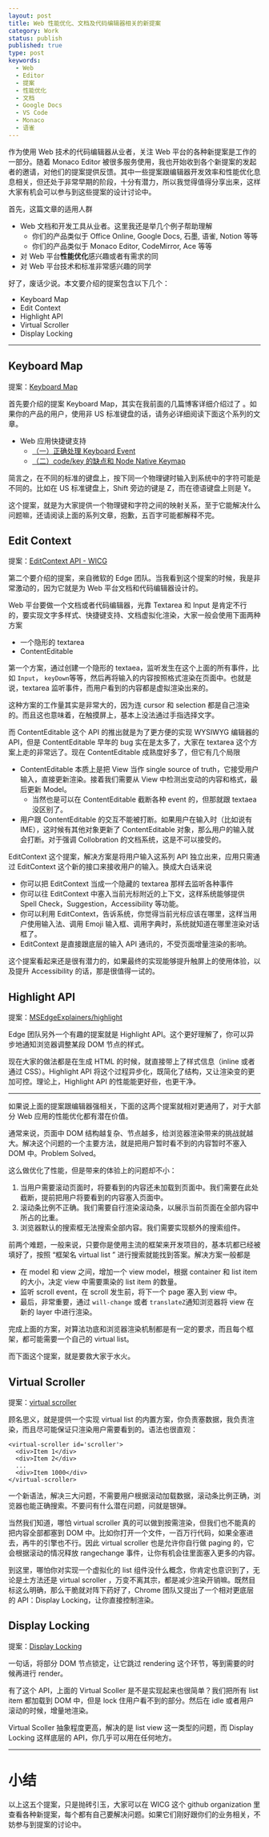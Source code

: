 ```yaml
---
layout: post
title: Web 性能优化、文档及代码编辑器相关的新提案
category: Work
status: publish
published: true
type: post
keywords:
  - Web
  - Editor
  - 提案
  - 性能优化
  - 文档
  - Google Docs
  - VS Code
  - Monaco
  - 语雀
---
```


作为使用 Web 技术的代码编辑器从业者，关注 Web 平台的各种新提案是工作的一部分。随着 Monaco Editor 被很多服务使用，我也开始收到各个新提案的发起者的邀请，对他们的提案提供反馈。其中一些提案跟编辑器开发效率和性能优化息息相关，但还处于非常早期的阶段，十分有潜力，所以我觉得值得分享出来，这样大家有机会可以参与到这些提案的设计讨论中。

首先，这篇文章的适用人群

* Web 文档和开发工具从业者。这里我还是举几个例子帮助理解
	* 你们的产品类似于 Office Online, Google Docs, 石墨, 语雀, Notion 等等
	* 你们的产品类似于 Monaco Editor, CodeMirror, Ace 等等
* 对 Web 平台**性能优化**感兴趣或者有需求的同
* 对 Web 平台技术和标准非常感兴趣的同学

好了，废话少说。本文要介绍的提案包含以下几个：

* Keyboard Map
* Edit Context
* Highlight API
* Virtual Scroller
* Display Locking

---

## Keyboard Map

提案：[Keyboard Map](https://github.com/WICG/keyboard-map)

首先要介绍的提案 Keyboard Map，其实在我前面的几篇博客详细介绍过了 。如果你的产品的用户，使用非 US 标准键盘的话，请务必详细阅读下面这个系列的文章。

- Web 应用快捷键支持
  + [（一）正确处理 Keyboard Event](https://rebornix.com/vscode/2019/08/11/web-keyboard-support/)
  + [（二）code/key 的缺点和 Node Native Keymap](https://rebornix.com/vscode/2019/08/25/web-keyboard-support-2/)

简言之，在不同的标准的键盘上，按下同一个物理键时输入到系统中的字符可能是不同的。比如在 US 标准键盘上，Shift 旁边的键是 Z，而在德语键盘上则是 Y。

这个提案，就是为大家提供一个物理键和字符之间的映射关系，至于它能解决什么问题嘛，还请阅读上面的系列文章，抱歉，五百字可能都解释不完。

## Edit Context

提案：[EditContext API - WICG](https://discourse.wicg.io/t/proposal-editcontext-api/3656)

第二个要介绍的提案，来自微软的 Edge 团队。当我看到这个提案的时候，我是非常激动的，因为它就是为 Web 平台文档和代码编辑器设计的。

Web 平台要做一个文档或者代码编辑器，光靠 Textarea 和 Input 是肯定不行的，要实现文字多样式、快捷键支持、文档虚拟化渲染，大家一般会使用下面两种方案

* 一个隐形的 textarea
* ContentEditable

第一个方案，通过创建一个隐形的 textaea，监听发生在这个上面的所有事件，比如 `Input`， `keyDown`等等，然后再将输入的内容按照格式渲染在页面中。也就是说，textarea 监听事件，而用户看到的内容都是虚拟渲染出来的。

这种方案的工作量其实是非常大的，因为连 cursor 和 selection 都是自己渲染的。而且这也意味着，在触摸屏上，基本上没法通过手指选择文字。

而 ContentEditable 这个 API 的推出就是为了更方便的实现 WYSIWYG 编辑器的 API，但是 ContentEditable 早年的 bug 实在是太多了，大家在 textarea 这个方案上走的非常远了。现在 ContentEditable 成熟度好多了，但它有几个局限

* ContentEditable 本质上是把 View 当作 single source of truth，它接受用户输入，直接更新渲染。接着我们需要从 View 中检测出变动的内容和格式，最后更新 Model。
	* 当然也是可以在 ContentEditable 截断各种 event 的，但那就跟 textaea 没区别了。
* 用户跟 ContentEditable 的交互不能被打断。如果用户在输入时（比如说有 IME），这时候有其他对象更新了 ContentEditable 对象，那么用户的输入就会打断。对于强调 Collobration 的文档系统，这是不可以接受的。

EditContext 这个提案，解决方案是将用户输入这系列 API 独立出来，应用只需通过 EditContext 这个新的接口来接收用户的输入。换成大白话来说

* 你可以把 EditContext 当成一个隐藏的 textarea 那样去监听各种事件
* 你可以往 EditContext 中塞入当前光标附近的上下文，这样系统能够提供 Spell Check，Suggestion，Accessibility 等功能。
* 你可以利用 EditContext，告诉系统，你觉得当前光标应该在哪里，这样当用户使用输入法、调用 Emoji 输入框、调用字典时，系统就知道在哪里渲染对话框了。
* EditContext 是直接跟底层的输入 API 通讯的，不受页面增量渲染的影响。


这个提案看起来还是很有潜力的，如果最终的实现能够提升触屏上的使用体验，以及提升 Accessibility 的话，那是很值得一试的。

## Highlight API

提案：[MSEdgeExplainers/highlight](https://github.com/MicrosoftEdge/MSEdgeExplainers/blob/master/highlight/explainer.md)

Edge 团队另外一个有趣的提案就是 Highlight API。这个更好理解了，你可以异步地通知浏览器调整某段 DOM 节点的样式。

现在大家的做法都是在生成 HTML 的时候，就直接带上了样式信息（inline 或者通过 CSS）。Highlight API 将这个过程异步化，既简化了结构，又让渲染变的更加可控。理论上，Highlight API 的性能能更好些，也更干净。

---

如果说上面的提案跟编辑器强相关，下面的这两个提案就相对更通用了，对于大部分 Web 应用的性能优化都有潜在价值。

通常来说，页面中 DOM 结构越复杂、节点越多，给浏览器渲染带来的挑战就越大。解决这个问题的一个主要方法，就是把用户暂时看不到的内容暂时不塞入 DOM 中。Problem Solved。

这么做优化了性能，但是带来的体验上的问题却不小：

1. 当用户需要滚动页面时，将要看到的内容还未加载到页面中。我们需要在此处截断，提前把用户将要看到的内容塞入页面中。
2. 滚动条比例不正确。我们需要自行渲染滚动条，以展示当前页面在全部内容中所占的比重。
3. 浏览器默认的搜索框无法搜索全部内容。我们需要实现额外的搜索组件。

前两个难题，一般来说，只要你是使用主流的框架来开发项目的，基本坑都已经被填好了，按照 “框架名 virtual list ” 进行搜索就能找到答案。解决方案一般都是

* 在 model 和 view 之间，增加一个 view model，根据 container 和 list item 的大小，决定 view 中需要熏染的 list item 的数量。
* 监听 scroll event，在 scroll 发生前，将下一个 page 塞入到 view 中。
* 最后，非常重要，通过 `will-change` 或者 `translateZ`通知浏览器将 view 在新的 layer 中进行渲染。

完成上面的方案，对算法功底和浏览器渲染机制都是有一定的要求，而且每个框架，都可能需要一个自己的 virtual list。

而下面这个提案，就是要救大家于水火。

## Virtual Scroller

提案：[virtual scroller](https://github.com/WICG/virtual-scroller)


顾名思义，就是提供一个实现 virtual list 的内置方案，你负责塞数据，我负责渲染，而且尽可能保证只渲染用户需要看到的。语法也很直观：

```
<virtual-scroller id='scroller'>
  <div>Item 1</div>
  <div>Item 2</div>
  ...
  <div>Item 1000</div>
</virtual-scroller>
```

一个新语法，解决三大问题，不需要用户根据滚动加载数据，滚动条比例正确，浏览器也能正确搜索。不要问有什么潜在问题，问就是银弹。

当然我们知道，哪怕 virtual scroller 真的可以做到按需渲染，但我们也不能真的把内容全部都塞到 DOM 中。比如你打开一个文件，一百万行代码，如果全塞进去，再牛的引擎也不行。因此 virtual scroller 也是允许你自行做 paging 的，它会根据滚动的情况释放 rangechange 事件，让你有机会往里面塞入更多的内容。

到这里，哪怕你对实现一个虚拟化的 list 组件没什么概念，你肯定也意识到了，无论是土方法还是 virtual scroller ，万变不离其宗，都是减少渲染开销嘛。既然目标这么明确，那么干脆就对阵下药好了，Chrome 团队又提出了一个相对更底层的 API：Display Locking，让你直接控制渲染。

## Display Locking
提案：[Display Locking](https://github.com/WICG/display-locking)

一句话，将部分 DOM 节点锁定，让它跳过 rendering 这个环节，等到需要的时候再进行 render。

有了这个 API，上面的 Virtual Scoller 是不是实现起来也很简单？我们把所有 list item 都加载到 DOM 中，但是 lock 住用户看不到的部分。然后在 idle 或者用户滚动的时候，增量地渲染。

Virtual Scoller 抽象程度更高，解决的是 list view 这一类型的问题，而 Display Locking 这样底层的 API，你几乎可以用在任何地方。

---

# 小结

以上这五个提案，只是抛砖引玉，大家可以在 WICG 这个 github organization 里查看各种新提案，每个都有自己要解决问题。如果它们刚好跟你们的业务相关，不妨参与到提案的讨论中。

